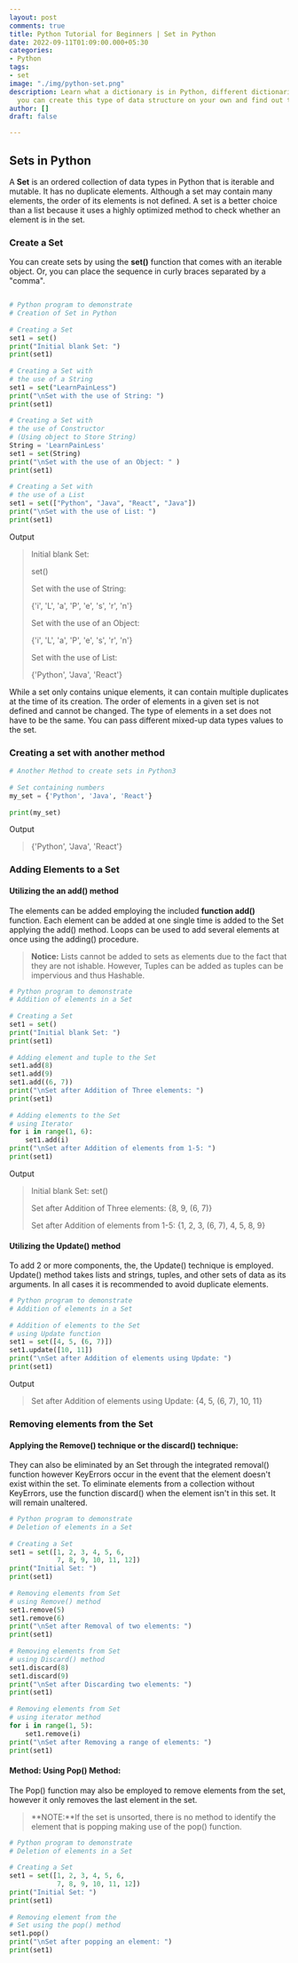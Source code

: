 ```yaml
---
layout: post
comments: true
title: Python Tutorial for Beginners | Set in Python
date: 2022-09-11T01:09:00.000+05:30
categories:
- Python
tags:
- set
image: "./img/python-set.png"
description: Learn what a dictionary is in Python, different dictionaries types, how
  you can create this type of data structure on your own and find out the access methods
author: []
draft: false

---
```

## Sets in Python

A **Set** is an ordered collection of data types in Python that is iterable and mutable. It has no duplicate elements. Although a set may contain many elements, the order of its elements is not defined. A set is a better choice than a list because it uses a highly optimized method to check whether an element is in the set.

### Create a Set

You can create sets by using the **set()** function that comes with an iterable object. Or, you can place the sequence in curly braces separated by a "comma".

```python

# Python program to demonstrate
# Creation of Set in Python
 
# Creating a Set
set1 = set()
print("Initial blank Set: ")
print(set1)
 
# Creating a Set with
# the use of a String
set1 = set("LearnPainLess")
print("\nSet with the use of String: ")
print(set1)
 
# Creating a Set with
# the use of Constructor
# (Using object to Store String)
String = 'LearnPainLess'
set1 = set(String)
print("\nSet with the use of an Object: " )
print(set1)
 
# Creating a Set with
# the use of a List
set1 = set(["Python", "Java", "React", "Java"])
print("\nSet with the use of List: ")
print(set1)
```

Output

> Initial blank Set:
>
> set()
>
> Set with the use of String:
>
> {'i', 'L', 'a', 'P', 'e', 's', 'r', 'n'}
>
> Set with the use of an Object:
>
> {'i', 'L', 'a', 'P', 'e', 's', 'r', 'n'}
>
> Set with the use of List:
>
> {'Python', 'Java', 'React'}

While a set only contains unique elements, it can contain multiple duplicates at the time of its creation. The order of elements in a given set is not defined and cannot be changed. The type of elements in a set does not have to be the same. You can pass different mixed-up data types values to the set.

### Creating a set with another method

```python
# Another Method to create sets in Python3
 
# Set containing numbers
my_set = {'Python', 'Java', 'React'}
 
print(my_set)
```

Output

> {'Python', 'Java', 'React'}

### Adding Elements to a Set

#### Utilizing the an add() method

The elements can be added employing the included **function add()** function. Each element can be added at one single time is added to the Set applying the add() method. Loops can be used to add several elements at once using the adding() procedure.

> **Notice:** Lists cannot be added to sets as elements due to the fact that they are not ishable. However, Tuples can be added as tuples can be impervious and thus Hashable.

```python
# Python program to demonstrate
# Addition of elements in a Set
 
# Creating a Set
set1 = set()
print("Initial blank Set: ")
print(set1)
 
# Adding element and tuple to the Set
set1.add(8)
set1.add(9)
set1.add((6, 7))
print("\nSet after Addition of Three elements: ")
print(set1)
 
# Adding elements to the Set
# using Iterator
for i in range(1, 6):
    set1.add(i)
print("\nSet after Addition of elements from 1-5: ")
print(set1)
```

Output

> Initial blank Set:
> set()
>
> Set after Addition of Three elements:
> {8, 9, (6, 7)}
>
> Set after Addition of elements from 1-5:
> {1, 2, 3, (6, 7), 4, 5, 8, 9}

#### Utilizing the Update() method

To add 2 or more components, the, the Update() technique is employed. Update() method takes lists and strings, tuples, and other sets of data as its arguments. In all cases it is recommended to avoid duplicate elements.

```python
# Python program to demonstrate
# Addition of elements in a Set
 
# Addition of elements to the Set
# using Update function
set1 = set([4, 5, (6, 7)])
set1.update([10, 11])
print("\nSet after Addition of elements using Update: ")
print(set1)
```

Output

> Set after Addition of elements using Update:
> {4, 5, (6, 7), 10, 11}

### Removing elements from the Set

#### Applying the Remove() technique or the discard() technique:

They can also be eliminated by an Set through the integrated removal() function however KeyErrors occur in the event that the element doesn't exist within the set. To eliminate elements from a collection without KeyErrors, use the function discard() when the element isn't in this set. It will remain unaltered.

```python
# Python program to demonstrate
# Deletion of elements in a Set
 
# Creating a Set
set1 = set([1, 2, 3, 4, 5, 6,
            7, 8, 9, 10, 11, 12])
print("Initial Set: ")
print(set1)
 
# Removing elements from Set
# using Remove() method
set1.remove(5)
set1.remove(6)
print("\nSet after Removal of two elements: ")
print(set1)
 
# Removing elements from Set
# using Discard() method
set1.discard(8)
set1.discard(9)
print("\nSet after Discarding two elements: ")
print(set1)
 
# Removing elements from Set
# using iterator method
for i in range(1, 5):
    set1.remove(i)
print("\nSet after Removing a range of elements: ")
print(set1)
```

#### Method: Using Pop() Method:

The Pop() function may also be employed to remove elements from the set, however it only removes the last element in the set.

> **NOTE:**If the set is unsorted, there is no method to identify the element that is popping making use of the pop() function.

```python
# Python program to demonstrate
# Deletion of elements in a Set
 
# Creating a Set
set1 = set([1, 2, 3, 4, 5, 6,
            7, 8, 9, 10, 11, 12])
print("Initial Set: ")
print(set1)
 
# Removing element from the
# Set using the pop() method
set1.pop()
print("\nSet after popping an element: ")
print(set1)
```